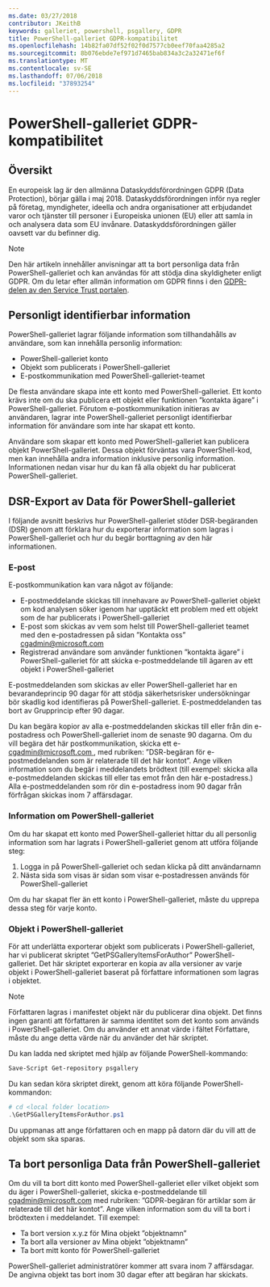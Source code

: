 ```yaml
---
ms.date: 03/27/2018
contributor: JKeithB
keywords: galleriet, powershell, psgallery, GDPR
title: PowerShell-galleriet GDPR-kompatibilitet
ms.openlocfilehash: 14b82fa07df52f02f0d7577cb0eef70faa4285a2
ms.sourcegitcommit: 8b076ebde7ef971d7465bab834a3c2a32471ef6f
ms.translationtype: MT
ms.contentlocale: sv-SE
ms.lasthandoff: 07/06/2018
ms.locfileid: "37893254"
---
```

# <a name="powershell-gallery-gdpr-compliance"></a>PowerShell-galleriet GDPR-kompatibilitet

## <a name="overview"></a>Översikt

En europeisk lag är den allmänna Dataskyddsförordningen GDPR (Data Protection), börjar gälla i maj 2018.
Dataskyddsförordningen inför nya regler på företag, myndigheter, ideella och andra organisationer att erbjudandet varor och tjänster till personer i Europeiska unionen (EU) eller att samla in och analysera data som EU invånare.
Dataskyddsförordningen gäller oavsett var du befinner dig.

> [!NOTE]
> Den här artikeln innehåller anvisningar att ta bort personliga data från PowerShell-galleriet och kan användas för att stödja dina skyldigheter enligt GDPR. Om du letar efter allmän information om GDPR finns i den [GDPR-delen av den Service Trust portalen](https://servicetrust.microsoft.com/ViewPage/GDPRGetStarted).

## <a name="personally-identifiable-data"></a>Personligt identifierbar information

PowerShell-galleriet lagrar följande information som tillhandahålls av användare, som kan innehålla personlig information:

- PowerShell-galleriet konto
- Objekt som publicerats i PowerShell-galleriet
- E-postkommunikation med PowerShell-galleriet-teamet

De flesta användare skapa inte ett konto med PowerShell-galleriet.
Ett konto krävs inte om du ska publicera ett objekt eller funktionen ”kontakta ägare” i PowerShell-galleriet.
Förutom e-postkommunikation initieras av användaren, lagrar inte PowerShell-galleriet personligt identifierbar information för användare som inte har skapat ett konto.

Användare som skapar ett konto med PowerShell-galleriet kan publicera objekt PowerShell-galleriet.
Dessa objekt förväntas vara PowerShell-kod, men kan innehålla andra information inklusive personlig information.
Informationen nedan visar hur du kan få alla objekt du har publicerat PowerShell-galleriet.

## <a name="dsr-export-of-powershell-gallery-data"></a>DSR-Export av Data för PowerShell-galleriet

I följande avsnitt beskrivs hur PowerShell-galleriet stöder DSR-begäranden (DSR) genom att förklara hur du exporterar information som lagras i PowerShell-galleriet och hur du begär borttagning av den här informationen.

### <a name="email"></a>E-post

E-postkommunikation kan vara något av följande:

- E-postmeddelande skickas till innehavare av PowerShell-galleriet objekt om kod analysen söker igenom har upptäckt ett problem med ett objekt som de har publicerats i PowerShell-galleriet
- E-post som skickas av vem som helst till PowerShell-galleriet teamet med den e-postadressen på sidan ”Kontakta oss” [cgadmin@microsoft.com](mailto:cgadmin@microsoft.com)
- Registrerad användare som använder funktionen ”kontakta ägare” i PowerShell-galleriet för att skicka e-postmeddelande till ägaren av ett objekt i PowerShell-galleriet

E-postmeddelanden som skickas av eller PowerShell-galleriet har en bevarandeprincip 90 dagar för att stödja säkerhetsrisker undersökningar bör skadlig kod identifieras på PowerShell-galleriet.
E-postmeddelanden tas bort av Grupprincip efter 90 dagar.

Du kan begära kopior av alla e-postmeddelanden skickas till eller från din e-postadress och PowerShell-galleriet inom de senaste 90 dagarna.
Om du vill begära det här postkommunikation, skicka ett e- [ cgadmin@microsoft.com ](mailto:cgadmin@microsoft.com), med rubriken: ”DSR-begäran för e-postmeddelanden som är relaterade till det här kontot”.
Ange vilken information som du begär i meddelandets brödtext (till exempel: skicka alla e-postmeddelanden skickas till eller tas emot från den här e-postadress.) Alla e-postmeddelanden som rör din e-postadress inom 90 dagar från förfrågan skickas inom 7 affärsdagar.

### <a name="powershell-gallery-account-information"></a>Information om PowerShell-galleriet

Om du har skapat ett konto med PowerShell-galleriet hittar du all personlig information som har lagrats i PowerShell-galleriet genom att utföra följande steg:

1. Logga in på PowerShell-galleriet och sedan klicka på ditt användarnamn
2. Nästa sida som visas är sidan som visar e-postadressen används för PowerShell-galleriet

Om du har skapat fler än ett konto i PowerShell-galleriet, måste du upprepa dessa steg för varje konto.

### <a name="items-in-the-powershell-gallery"></a>Objekt i PowerShell-galleriet

För att underlätta exporterar objekt som publicerats i PowerShell-galleriet, har vi publicerat skriptet ”GetPSGalleryItemsForAuthor” PowerShell-galleriet.
Det här skriptet exporterar en kopia av alla versioner av varje objekt i PowerShell-galleriet baserat på författare informationen som lagras i objektet.

> [!NOTE]
> Författaren lagras i manifestet objekt när du publicerar dina objekt.
> Det finns ingen garanti att författaren är samma identitet som det konto som används i PowerShell-galleriet.
> Om du använder ett annat värde i fältet Författare, måste du ange detta värde när du använder det här skriptet.

Du kan ladda ned skriptet med hjälp av följande PowerShell-kommando:

```powershell
Save-Script Get-repository psgallery
```

Du kan sedan köra skriptet direkt, genom att köra följande PowerShell-kommandon:

```powershell
# cd <local folder location>
.\GetPSGalleryItemsForAuthor.ps1
```

Du uppmanas att ange författaren och en mapp på datorn där du vill att de objekt som ska sparas.

## <a name="deleting-personal-data-from-the-powershell-gallery"></a>Ta bort personliga Data från PowerShell-galleriet

Om du vill ta bort ditt konto med PowerShell-galleriet eller vilket objekt som du äger i PowerShell-galleriet, skicka e-postmeddelande till cgadmin@microsoft.com med rubriken: ”GDPR-begäran för artiklar som är relaterade till det här kontot”.
Ange vilken information som du vill ta bort i brödtexten i meddelandet. Till exempel:

- Ta bort version x.y.z för Mina objekt ”objektnamn”
- Ta bort alla versioner av Mina objekt ”objektnamn”
- Ta bort mitt konto för PowerShell-galleriet

PowerShell-galleriet administratörer kommer att svara inom 7 affärsdagar.
De angivna objekt tas bort inom 30 dagar efter att begäran har skickats.